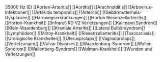35000 Hz (E)
[[Aorten-Arteritis]]
[[Aortitis]]
[[Arachnoiditis]]
[[Arbovirus-Infektionen]]
[[Arteriitis temporalis]]
[[Arteritis]]
[[Gebärmutterhals- Dysplasien]]
[[Harnwegserkrankungen]]
[[Horton Riesenzellarteriitis]]
[[Horton-Krankheit]]
[[Infrarot-RD V2 Verletzungen]]
[[Kallmann Syndrom]]
[[Klein-Waardenburg]]
[[Kraniale Arteritis]]
[[Lateral Bulbärsyndrom]]
[[Lymphödem]]
[[Milroy-Krankheit]]
[[Riesenzellarteriitis]]
[[Toxocariasis]]
[[Urologische Krankheiten]]
[[Uterusprolaps]]
[[Vaginalprolaps]]
[[Verletzungen]]
[[Vulvar Diseases]]
[[Waardenburg-Syndrom]]
[[Wallen Syndrom]]
[[Wallenberg-Syndrom]]
[[Wolman-Krankheit]]
[[Wunden und Verletzungen]]